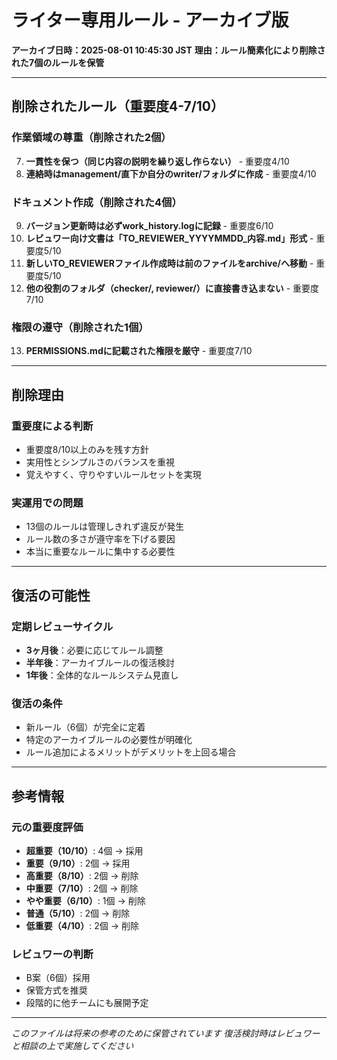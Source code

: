 # ライター専用ルール - アーカイブ版

**アーカイブ日時：2025-08-01 10:45:30 JST**
**理由：ルール簡素化により削除された7個のルールを保管**

---

## 削除されたルール（重要度4-7/10）

### 作業領域の尊重（削除された2個）
7. **一貫性を保つ（同じ内容の説明を繰り返し作らない）** - 重要度4/10
8. **連絡時はmanagement/直下か自分のwriter/フォルダに作成** - 重要度4/10

### ドキュメント作成（削除された4個）
9. **バージョン更新時は必ずwork_history.logに記録** - 重要度6/10
10. **レビュワー向け文書は「TO_REVIEWER_YYYYMMDD_内容.md」形式** - 重要度5/10
11. **新しいTO_REVIEWERファイル作成時は前のファイルをarchive/へ移動** - 重要度5/10
12. **他の役割のフォルダ（checker/, reviewer/）に直接書き込まない** - 重要度7/10

### 権限の遵守（削除された1個）
13. **PERMISSIONS.mdに記載された権限を厳守** - 重要度7/10

---

## 削除理由

### 重要度による判断
- 重要度8/10以上のみを残す方針
- 実用性とシンプルさのバランスを重視
- 覚えやすく、守りやすいルールセットを実現

### 実運用での問題
- 13個のルールは管理しきれず違反が発生
- ルール数の多さが遵守率を下げる要因
- 本当に重要なルールに集中する必要性

---

## 復活の可能性

### 定期レビューサイクル
- **3ヶ月後**：必要に応じてルール調整
- **半年後**：アーカイブルールの復活検討
- **1年後**：全体的なルールシステム見直し

### 復活の条件
- 新ルール（6個）が完全に定着
- 特定のアーカイブルールの必要性が明確化
- ルール追加によるメリットがデメリットを上回る場合

---

## 参考情報

### 元の重要度評価
- **超重要（10/10）**: 4個 → 採用
- **重要（9/10）**: 2個 → 採用
- **高重要（8/10）**: 2個 → 削除
- **中重要（7/10）**: 2個 → 削除
- **やや重要（6/10）**: 1個 → 削除
- **普通（5/10）**: 2個 → 削除
- **低重要（4/10）**: 2個 → 削除

### レビュワーの判断
- B案（6個）採用
- 保管方式を推奨
- 段階的に他チームにも展開予定

---

*このファイルは将来の参考のために保管されています*
*復活検討時はレビュワーと相談の上で実施してください*